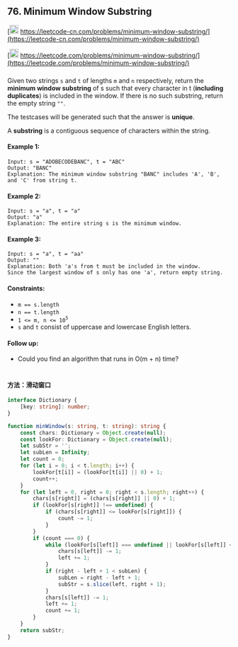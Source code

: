 ## 76. Minimum Window Substring

[<img src="https://static.leetcode-cn.com/cn-mono-assets/production/assets/logo-dark-cn.c42314a8.svg" height="20" /> https://leetcode-cn.com/problems/minimum-window-substring/](https://leetcode-cn.com/problems/minimum-window-substring/)

[<img src="https://assets.leetcode.com/static_assets/public/webpack_bundles/images/logo-dark.e99485d9b.svg" height="20"/> https://leetcode.com/problems/minimum-window-substring/](https://leetcode.com/problems/minimum-window-substring/)

###

Given two strings `s` and `t` of lengths `m` and `n` respectively, return the **minimum window substring** of s such that every character in t (**including duplicates**) is included in the window. If there is no such substring, return the empty string `""`.

The testcases will be generated such that the answer is **unique**.

A **substring** is a contiguous sequence of characters within the string.

#### Example 1:

```
Input: s = "ADOBECODEBANC", t = "ABC"
Output: "BANC"
Explanation: The minimum window substring "BANC" includes 'A', 'B', and 'C' from string t.
```

#### Example 2:

```
Input: s = "a", t = "a"
Output: "a"
Explanation: The entire string s is the minimum window.
```

#### Example 3:

```
Input: s = "a", t = "aa"
Output: ""
Explanation: Both 'a's from t must be included in the window.
Since the largest window of s only has one 'a', return empty string.
```

#### Constraints:

-   `m == s.length`
-   `n == t.length`
-   `1 <= m, n <= 10`<sup>`5`</sup>
-   `s` and `t` consist of uppercase and lowercase English letters.

#### Follow up:

-   Could you find an algorithm that runs in O(m + n) time?

#

#### 方法：滑动窗口

```ts
interface Dictionary {
    [key: string]: number;
}

function minWindow(s: string, t: string): string {
    const chars: Dictionary = Object.create(null);
    const lookFor: Dictionary = Object.create(null);
    let subStr = '';
    let subLen = Infinity;
    let count = 0;
    for (let i = 0; i < t.length; i++) {
        lookFor[t[i]] = (lookFor[t[i]] || 0) + 1;
        count++;
    }
    for (let left = 0, right = 0; right < s.length; right++) {
        chars[s[right]] = (chars[s[right]] || 0) + 1;
        if (lookFor[s[right]] !== undefined) {
            if (chars[s[right]] <= lookFor[s[right]]) {
                count -= 1;
            }
        }
        if (count === 0) {
            while (lookFor[s[left]] === undefined || lookFor[s[left]] < chars[s[left]]) {
                chars[s[left]] -= 1;
                left += 1;
            }
            if (right - left + 1 < subLen) {
                subLen = right - left + 1;
                subStr = s.slice(left, right + 1);
            }
            chars[s[left]] -= 1;
            left += 1;
            count += 1;
        }
    }
    return subStr;
}
```
